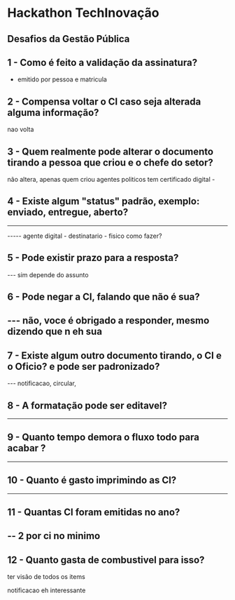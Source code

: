# Hackathon TechInovação
## Desafios da Gestão Pública

## 1 - Como é feito a validação da assinatura?
- emitido por pessoa e matricula


## 2 - Compensa voltar o CI caso seja alterada alguma informação?
nao volta

## 3 - Quem realmente pode alterar o documento tirando a pessoa que criou e o chefe do setor?
não altera, apenas quem criou
agentes politicos tem certificado digital - 


## 4 - Existe algum "status" padrão, exemplo: enviado, entregue, aberto?
----- 
----- agente digital - destinatario - fisico como fazer? 


## 5 - Pode existir prazo para a resposta?
--- sim depende do assunto

## 6 - Pode negar a CI, falando que não é sua?
--- não, voce é obrigado a responder, mesmo dizendo que n eh sua
--- 

## 7 - Existe algum outro documento tirando, o CI e o Oficio? e pode ser padronizado?
--- notificacao, circular, 

## 8 - A formatação pode ser editavel?
----

## 9 - Quanto tempo demora o fluxo todo para acabar ?
----  

## 10 - Quanto é gasto imprimindo as CI?
---

## 11 - Quantas CI foram emitidas no ano?
-- 2 por ci no minimo 
-- 

## 12 - Quanto gasta de combustivel para isso?
ter visão de todos os items



notificacao eh interessante
